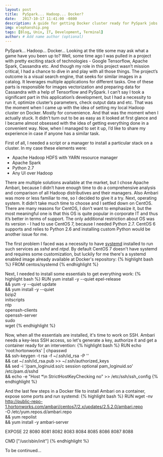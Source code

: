 ```yaml
---
layout: post
title:  PySpark... Hadoop... Docker?
date:   2017-10-17 11:41:00 -0800
description: A guide for getting Docker cluster ready for PySpark jobs
img: elephanship.png
tags: [Blog, Unix, IT, Development, Terminal]
author: # Add name author (optional)
---
```

PySpark... Hadoop... Docker... Looking at the title some may ask what a game have you been up to? Well, some time ago I 
was pulled in a project with pretty exciting stack of technologies - Google Tensorflow, Apache Spark, Cassandra etc. And
though my role in this project wasn’t mission critical, I had a chance to dive in and play with all those things. The 
project’s outcome is a visual search engine, that seeks for similar images in a catalog. It leverages multiple 
applications for different tasks. One of these parts is responsible for images vectorization and preparing data for 
Cassandra with a help of Tensorflow and PySpark. I can’t say I took a significant part in this application’s 
development, but I had a necessity to run it, optimize cluster’s parameters, check output data and etc. That was the 
moment when I came up with the idea of setting my local Hadoop cluster on Docker. Mostly for convenience. And that was
the moment when I actually stuck. It didn’t turn out to be as easy as it looked at first glance and I became almost
obsessed with the idea of getting everything done in a convenient way. Now, when I managed to set it up, I’d like to
share my experience in case if anyone has a similar task.

First of all, I needed a script or a manager to install a particular stack on a cluster. In my case these elements were:
* Apache Hadoop HDFS with YARN resource manager
* Apache Spark
* Python 2.7
* Any UI over Hadoop

There are multiple solutions available at the market, but I chose Apache Ambari, because I didn’t have enough time to do
a comprehensive analysis and comparison of all Hadoop distributives and their managers. Also Ambari was more or less 
familiar to me, so I decided to give it a try. Next, operating system. It didn’t take much time to choose and I settled 
down on CentOS. There are many reasons for CentOS, I don’t want to emphasize it, but the most meaningful one is that 
this OS is quite popular in corporate IT and thus it’s better in terms of support. The only additional restriction about
OS was its version - I had to use CentOS 7, because I needed Python 2.7. CentOS 6 supports and relies to Python 2.6 and
installing custom Python would be another issue for me.

The first problem I faced was a necessity to have [systemd](https://en.wikipedia.org/wiki/Systemd) installed to run such
services as *sshd* and *ntpd*. By default CentOS 7 doesn't have systemd and requires some customization, but luckily for
me there's a systemd enabled image already available at Docker's repository:
{% highlight bash %}
FROM centos/systemd
{% endhighlight %}

Next, I needed to install some essentials to get everything work:
{% highlight bash %}
RUN yum install -y --quiet epel-release \
 && yum -y --quiet update \
 && yum install -y --quiet \
    bzip2 \
    initscripts \
    ntp \
    openssh-clients \
    openssh-server \
    sudo \
    wget
{% endhighlight %}

Now, when all the essentials are installed, it's time to work on SSH. Ambari needs a key-less SSH access, so let's 
generate a key, authorize it and get a container ready for an intervention:
{% highlight bash %}
RUN echo 'root:hortonworks' | chpasswd \
  && ssh-keygen -t rsa -f ~/.ssh/id_rsa -P '' \
  && cat ~/.ssh/id_rsa.pub >> ~/.ssh/authorized_keys \
  && sed -i '/pam_loginuid.so/c session    optional     pam_loginuid.so'  /etc/pam.d/sshd \
  && echo -e "Host *\n StrictHostKeyChecking no" >> /etc/ssh/ssh_config
{% endhighlight %}

And the last few steps in a Docker file to install Ambari on a container, expose some ports and run systemd:
{% highlight bash %}
RUN wget -nv http://public-repo-1.hortonworks.com/ambari/centos7/2.x/updates/2.5.2.0/ambari.repo \
    -O /etc/yum.repos.d/ambari.repo \
 && yum repolist \
 && yum install -y ambari-server

EXPOSE 22 8080 8081 8082 8083 8084 8085 8086 8087 8088

CMD ["/usr/sbin/init"]
{% endhighlight %}

To be continued...